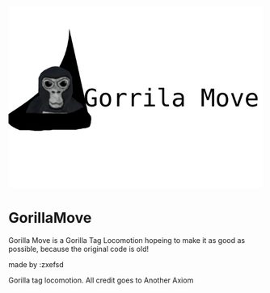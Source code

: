 ![ScreenShot](https://github.com/zxefsd/GorillaMove/blob/main/Gorilla%20Move%20Logo.png)


# GorillaMove
Gorilla Move is a Gorilla Tag Locomotion hopeing to make it as good as possible, because the original code is old!


made by :zxefsd



Gorilla tag locomotion. All credit goes to Another Axiom
